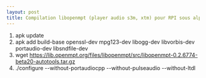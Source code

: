 ```yaml
--- 
layout: post
title: Compilation libopenmpt (player audio s3m, xtm) pour RPI sous alpine linux
--- 
```



1. apk update
2. apk add build-base openssl-dev mpg123-dev  libogg-dev libvorbis-dev portaudio-dev  libsndfile-dev
3. wget https://lib.openmpt.org/files/libopenmpt/src/libopenmpt-0.2.6774-beta20-autotools.tar.gz
4. ./configure  --without-portaudiocpp --without-pulseaudio  --without-ltdl


